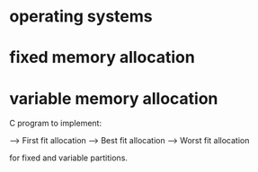 # operating systems
# fixed memory allocation
# variable memory allocation

C program to implement:

   --> First fit allocation
   --> Best fit allocation
   --> Worst fit allocation
   
for fixed and variable partitions.
